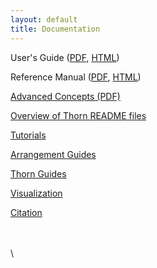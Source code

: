 ```yaml
---
layout: default
title: Documentation
---
```

User\'s Guide ([PDF](UsersGuide.pdf),
[HTML](usersguide/UsersGuide.html))

Reference Manual ([PDF](ReferenceManual.pdf),
[HTML](referencemanual/ReferenceManual.html))

[Advanced Concepts (PDF)](CoreDoc.pdf)

[Overview of Thorn README files](Readme_Info.php)

[Tutorials](tutorials/)

[Arrangement Guides](arrangements/)

[Thorn Guides](thorns/)

[Visualization](visualization/)

[Citation](citation/)

\
\
\
